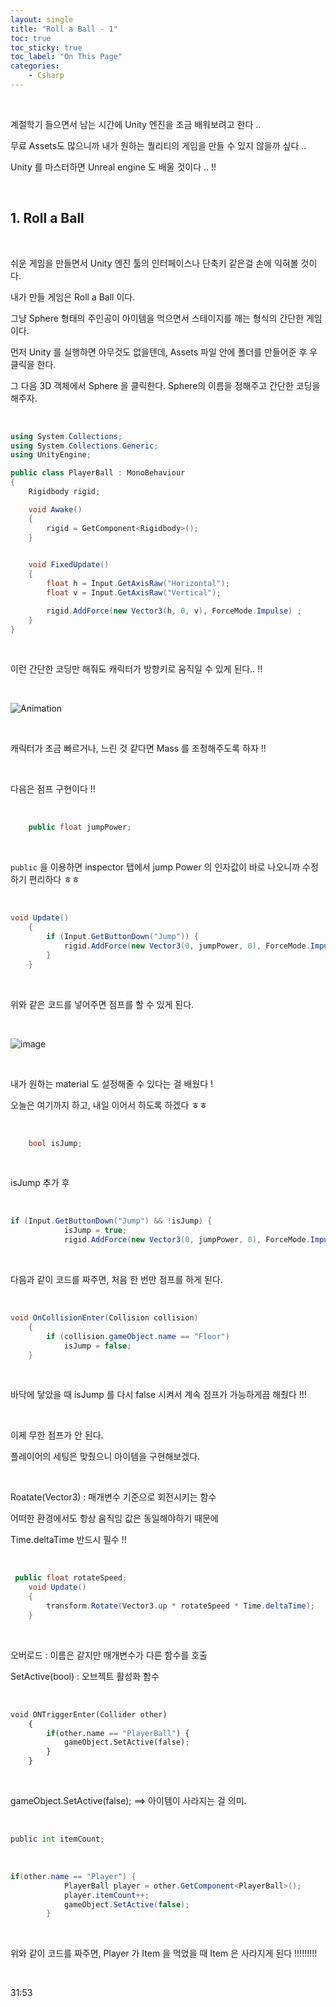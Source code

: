 ```yaml
---
layout: single
title: "Roll a Ball - 1"
toc: true
toc_sticky: true
toc_label: "On This Page"
categories:
    - Csharp
---
```


<br>

계절학기 들으면서 남는 시간에 Unity 엔진을 조금 배워보려고 한다 ..

무료 Assets도 많으니까 내가 원하는 퀄리티의 게임을 만들 수 있지 않을까 싶다 .. 

Unity 를 마스터하면 Unreal engine 도 배울 것이다 .. !!

<br>


## 1. Roll a Ball

<br>

쉬운 게임을 만들면서 Unity 엔진 툴의 인터페이스나 단축키 같은걸 손에 익혀볼 것이다.

내가 만들 게임은 Roll a Ball 이다.

그냥 Sphere 형태의 주인공이 아이템을 먹으면서 스테이지를 깨는 형식의 간단한 게임이다.

먼저 Unity 를 실행하면 아무것도 없을텐데, Assets 파일 안에 폴더를 만들어준 후 우클릭을 한다.

그 다음 3D 객체에서 Sphere 을 클릭한다. Sphere의 이름을 정해주고 간단한 코딩을 해주자.

<br>

```c#
using System.Collections;
using System.Collections.Generic;
using UnityEngine;

public class PlayerBall : MonoBehaviour
{
    Rigidbody rigid;

    void Awake()
    {
        rigid = GetComponent<Rigidbody>();
    }

    
    void FixedUpdate()
    {
        float h = Input.GetAxisRaw("Horizontal");
        float v = Input.GetAxisRaw("Vertical");

        rigid.AddForce(new Vector3(h, 0, v), ForceMode.Impulse) ;
    }
}
```

<br>

이런 간단한 코딩만 해줘도 캐릭터가 방향키로 움직일 수 있게 된다.. !!

<br>

![Animation](https://user-images.githubusercontent.com/96330958/147930742-37835991-4013-4f9d-ac82-fbf4440857c2.gif)

<br>

캐릭터가 조금 빠르거나, 느린 것 같다면 Mass 를 조정해주도록 하자 !!

<br>

다음은 점프 구현이다 !! 

<br>

```c#
    public float jumpPower;
```

<br>

`public` 을 이용하면 inspector 탭에서 jump Power 의 인자값이 바로 나오니까 수정하기 편리하다 ㅎㅎ

<br>


```c#
void Update()
    {
        if (Input.GetButtonDown("Jump")) {
            rigid.AddForce(new Vector3(0, jumpPower, 0), ForceMode.Impulse);
        }
    }
```

<br>

위와 같은 코드를 넣어주면 점프를 할 수 있게 된다.

<br>

![image](https://user-images.githubusercontent.com/96330958/147935668-03ebe1d1-626b-4ae6-8896-8f4902058839.png)

<br>

내가 원하는 material 도 설정해줄 수 있다는 걸 배웠다 !

오늘은 여기까지 하고, 내일 이어서 하도록 하겠다 ㅎㅎ

<br>

```c#
    bool isJump;
```

<br>

isJump 추가 후

<br>

```c#
if (Input.GetButtonDown("Jump") && !isJump) {
            isJump = true;
            rigid.AddForce(new Vector3(0, jumpPower, 0), ForceMode.Impulse);
```

<br>

다음과 같이 코드를 짜주면, 처음 한 번만 점프를 하게 된다. 

<br>

```c#
void OnCollisionEnter(Collision collision)
    {
        if (collision.gameObject.name == "Floor")
            isJump = false;
    }
```

<br>

바닥에 닿았을 때 isJump 를 다시 false 시켜서 계속 점프가 가능하게끔 해줬다 !!!

<br>

이제 무한 점프가 안 된다.

플레이어의 세팅은 맞췄으니 아이템을 구현해보겠다.

<br>

Roatate(Vector3) : 매개변수 기준으로 회전시키는 함수

어떠한 환경에서도 항상 움직임 값은 동일해야하기 때문에

Time.deltaTime 반드시 필수 !!

<br>

```c#
 public float rotateSpeed;
    void Update()
    {
        transform.Rotate(Vector3.up * rotateSpeed * Time.deltaTime);
    }
```

<br>

오버로드 : 이름은 같지만 매개변수가 다른 함수를 호출

SetActive(bool) : 오브젝트 활성화 함수

<br>

```py
void ONTriggerEnter(Collider other)
    {
        if(other.name == "PlayerBall") {
            gameObject.SetActive(false);
        }
    }
```

<br>

gameObject.SetActive(false); ==> 아이템이 사라지는 걸 의미.

<br>

```py
public int itemCount;
```

<br>

```C#
if(other.name == "Player") {
            PlayerBall player = other.GetComponent<PlayerBall>();
            player.itemCount++; 
            gameObject.SetActive(false);
        }
```

<br>

위와 같이 코드를 짜주면, Player 가 Item 을 먹었을 때 Item 은 사라지게 된다 !!!!!!!!!

<br>

31:53